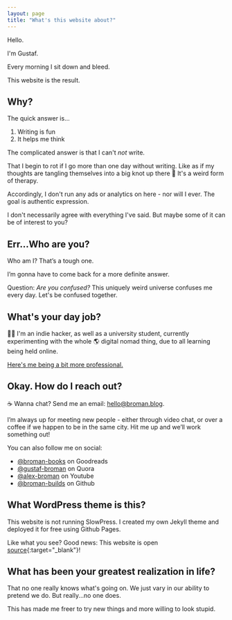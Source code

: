 ```yaml
---
layout: page
title: "What's this website about?"
---
```


Hello.

I'm Gustaf.

Every morning I sit down and bleed.

This website is the result.

## Why?

The quick answer is...

1. Writing is fun
2. It helps me think

The complicated answer is that I can't _not_ write.

That I begin to rot if I go more than one day without writing. Like as if my thoughts are tangling themselves into a big knot up there 🧠 It's a weird form of therapy.

Accordingly, I don't run any ads or analytics on here - nor will I ever. The goal is authentic expression.

I don't necessarily agree with everything I've said. But maybe some of it can be of interest to you?

## Err...Who are you?

Who am I? That’s a tough one.

I’m gonna have to come back for a more definite answer.

Question: *Are you confused?* This uniquely weird universe confuses me every day. Let's be confused together.

## What's your day job?

👨‍💻 I'm an indie hacker, as well as a university student, currently experimenting with the whole 🌎 digital nomad thing, due to all learning being held online.

<a href="https://broman-builds.github.io/" target="_blank" class="post-link">Here's me being a bit more professional.</a>

## Okay. How do I reach out?

☕️ Wanna chat? Send me an email: hello@broman.blog.

I’m always up for meeting new people - either through video chat, or over a coffee if we happen to be in the same city. Hit me up and we’ll work something out!

You can also follow me on social:

* <a href="https://www.goodreads.com/broman-books" target="_blank" class="post-link inline">@broman-books</a> on Goodreads
* <a href="https://www.quora.com/profile/Gustaf-Broman" target="_blank" class="post-link inline">@gustaf-broman</a> on Quora
* <a href="https://www.youtube.com/channel/UCt4LJZdKaAfWd-QZgg0FNPg" target="_blank" class="post-link inline">@alex-broman</a> on Youtube
* <a href="https://github.com/broman-builds" target="_blank" class="post-link inline">@broman-builds</a> on Github

## What WordPress theme is this?

This website is not running SlowPress. I created my own Jekyll theme and deployed it for free using Github Pages.

Like what you see? Good news: This website is open [source](https://github.com/broman-builds/broman.blog){:target="_blank"}!

## What has been your greatest realization in life?

That no one really knows what's going on. We just vary in our ability to pretend we do. But really...no one does.

This has made me freer to try new things and more willing to look stupid.
